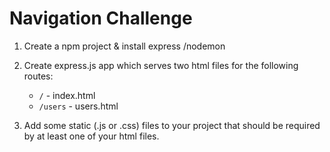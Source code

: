 # Navigation Challenge

1. Create a npm project & install express /nodemon
2. Create express.js app which serves two html files for the following routes:

   - `/` - index.html
   - `/users` - users.html

3. Add some static (.js or .css) files to your project that should be required by at least one of your html files.
